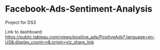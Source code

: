 # Facebook-Ads-Sentiment-Analysis
Project for DS3  

Link to dashboard:  
https://public.tableau.com/views/positive_ads/PositiveAds?:language=en-US&:display_count=n&:origin=viz_share_link
